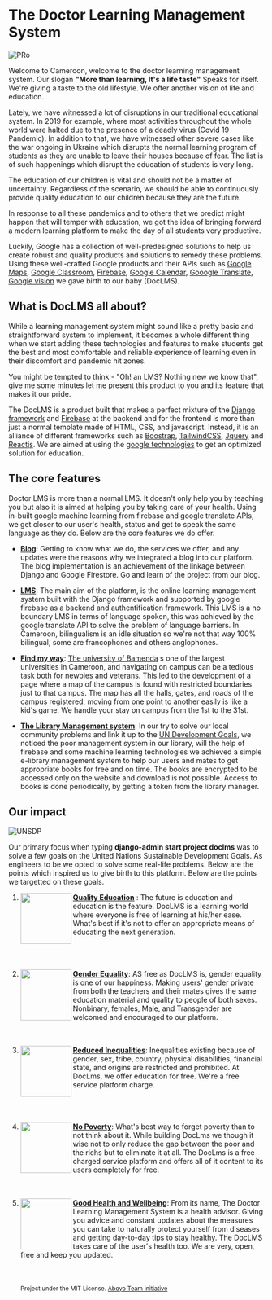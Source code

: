 # The Doctor Learning Management System
![PRo](https://user-images.githubusercontent.com/71908316/159811642-e097f7da-5e31-41e7-8900-9be264c7098e.png)


Welcome to Cameroon, welcome to the doctor learning management system. Our slogan **"More than learning,  It's a life taste"** Speaks for itself. We're giving a taste to the old lifestyle. We offer another vision of life and education.. 


Lately, we have witnessed a lot of disruptions in our traditional educational system. In 2019 for example, where most activities throughout the whole world were halted due to the presence of a deadly virus (Covid 19 Pandemic).
In addition to that, we have witnessed other severe cases like the war ongoing in Ukraine which disrupts the normal learning program of students as they are unable to leave their houses because of fear. The list is of such happenings which disrupt the education of students is very long.

The education of our children is vital and should not be a matter of uncertainty. Regardless of the scenario, we should be able to continuously provide quality education to our children because they are the future.

In response to all these pandemics and to others that we predict might happen that will temper with education, we got the idea of bringing forward a modern learning platform to make the day of all students very productive.

Luckily, Google has a collection of well-predesigned solutions to help us create robust and quality products and solutions to remedy these problems. Using these well-crafted Google products and their APIs such as [Google Maps](https://maps.google.com/), [Google Classroom](https://classroom.google.com/), [Firebase](https://firebase.google.com/), [Google Calendar](https://calendar.google.com/), [Gooogle Translate](http://translate.google.com/), [Google vision](http://vision.googleapis.com/) we gave birth to our baby (DocLMS). 

## What is DocLMS all about?
While a learning management system might sound like a pretty basic and straightforward system to implement, it becomes a whole different thing when we start adding these technologies and features to make students get the best and most comfortable and reliable experience of learning even in their discomfort and pandemic hit zones.

You might be tempted to think - "Oh! an LMS? Nothing new we know that", give me some minutes let me present this product to you and its feature that makes it our pride.

The DocLMS is a product built that makes a perfect mixture of the [Django framework](https://docs.djangoproject.com/) and [Firebase](https://firebase.google.com/) at the backend and for the frontend is more than just a normal template made of HTML, CSS, and javascript. Instead, it is an alliance of different frameworks such as [Boostrap](https://getbootstrap.com/), [TailwindCSS](https://tailwindcss.com/), [Jquery](https://jquery.com/) and [Reactjs](https://reactjs.org/). We are aimed at using the [google technologies](https://developers.google.com/products) to get an optimized solution for education.

## The core features
Doctor LMS is more than a normal LMS. It doesn't only help you by teaching you but also it is aimed at helping you by taking care of your health. Using in-built google machine learning from firebase and google translate APIs, we get closer to our user's health, status and get to speak the same language as they do. Below are the core features we do offer.

- **[Blog](https://doc-lms.herokuapp.com/blog)**: Getting to know what we do, the services we offer, and any updates were the reasons why we integrated a blog into our platform. The blog implementation is an achievement of the linkage between Django and Google Firestore. Go and learn of the project from our blog.

- **[LMS](https://doc-lms.herokuapp.com/)**: The main aim of the platform, is the online learning management system built with the Django framework and supported by google firebase as a backend and authentification framework. This LMS is a no boundary LMS in terms of language spoken, this was achieved by the google translate API to solve the problem of language barriers. In Cameroon, bilingualism is an idle situation so we're not that way 100% bilingual, some are francophones and others anglophones.
 
- **[Find my way](https://doc-lms.herokuapp.com/maps/index/)**: [The university of Bamenda](#) s one of the largest universities in Cameroon, and navigating on campus can be a tedious task both for newbies and veterans. This led to the development of a page where a map of the campus is found with restricted boundaries just to that campus. The map has all the halls, gates, and roads of the campus registered, moving from one point to another easily is like a kid's game. We handle your stay on campus from the 1st to the 31st.

- **[The Library Management system](https://doc-lms.herokuapp.com)**: In our try to solve our local community problems and link it up to the [UN Development Goals](https://sdgs.un.org/goals), we noticed the poor management system in our library, will the help of firebase and some machine learning technologies we achieved a simple e-library management system to help our users and mates to get appropriate books for free and on time. The books are encrypted to be accessed only on the website and download is not possible. Access to books is done periodically, by getting a token from the library manager.

## Our impact
![UNSDP](https://sdgaruba.com/pages/wp-content/uploads/2021/09/SDG-Website-Loop-2.gif)

Our primary focus when typing **django-admin start project doclms** was to solve a few goals on the United Nations Sustainable Development Goals. As engineers to be we opted to solve some real-life problems. Below are the points which inspired us to give birth to this platform.
Below are the points we targetted on these goals.

1. **[Quality Education](https://sdg-tracker.org/quality-education)** : <img src="https://static.wixstatic.com/media/e55088_8510ee57b2cf47239bfe9bf9fe0f2643~mv2.gif" width="100px" height="100px" align="left">The future is education and education is the feature. DocLMS is a learning world where everyone is free of learning at his/her ease. What's best if it's not to offer an appropriate means of educating the next generation. <br><br><br><br>


2. **[Gender Equality](https://sdg-tracker.org/gender-equality)**: <img src="https://www.aperam.com/sites/default/files/images/E_GIF_05.gif" width="100px" height="100px" align="left">  AS free as DocLMS is, gender equality is one of our happiness. Making users' gender private from both the teachers and their mates gives the same education material and quality to people of both sexes. Nonbinary, females, Male, and Transgender are welcomed and encouraged to our platform.  <br><br><br>

3. **[Reduced Inequalities](https://sdg-tracker.org/inequality)**:<img src="https://www.un.org/sites/un2.un.org/files/field/image/e_gif_10.gif" width="100px" height="100px" align="left">
 Inequalities existing because of gender, sex, tribe, country, physical disabilities, financial state, and origins are restricted and prohibited. At DocLms, we offer education for free. We're a free service platform charge.<br><br><br><br>

4. **[No Poverty](https://sdg-tracker.org/no-poverty)**:<img src="https://bumbukucreatives.com/wp-content/uploads/2020/06/1-no-poverty.gif" width="100px" height="100px" align="left">
What's best way to forget poverty than to not think about it. While building DocLms we though it wise not to only reduce the gap between the poor and the richs but to eliminate it at all. The DocLms is a free charged service platform and offers all of it content to its users completely for free.  <br><br><br>

5. **[Good Health and Wellbeing](https://sdg-tracker.org/no-poverty)**:<img src="https://i0.wp.com/www.un.org/sustainabledevelopment/wp-content/uploads/2019/02/SDG-3.gif?ssl=1" width="100px" height="100px" align="left">
 From its name, The Doctor Learning Management System is a health advisor. Giving you advice and constant updates about the measures you can take to naturally protect yourself from diseases and getting day-to-day tips to stay healthy. The DocLMS takes care of the user's health too. We are very, open, free and keep you updated.<br><br><br><br>
<sub float="right" align="right">Project under the MIT License. [Aboyo Team initiative](https://github.com/SolutionChallenge2022)</sub>
